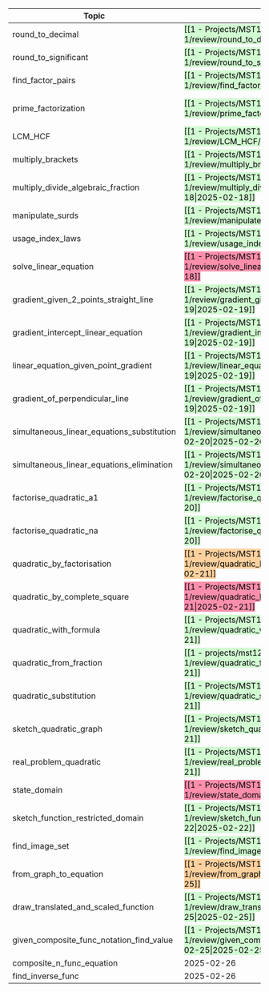 
| Topic                                      |                                                                                                                                                                          |                                                                                                                                                                          |                                                                                                                                                                          |                                                                                                                                                                         |                                                                                                                                                                         |            |
| ------------------------------------------ | ------------------------------------------------------------------------------------------------------------------------------------------------------------------------ | ------------------------------------------------------------------------------------------------------------------------------------------------------------------------ | ------------------------------------------------------------------------------------------------------------------------------------------------------------------------ | ----------------------------------------------------------------------------------------------------------------------------------------------------------------------- | ----------------------------------------------------------------------------------------------------------------------------------------------------------------------- | ---------- |
| round_to_decimal                           | <mark style="background: #BBFABBA6;">[[1 - Projects/MST124 24J Essential mathematics 1/review/round_to_decimal/2025-02-17\|2025-02-17]]</mark>                           | <mark style="background: #BBFABBA6;">[[1 - Projects/MST124 24J Essential mathematics 1/review/round_to_decimal/2025-02-21\|2025-02-21]]</mark>                           | 2025-02-29                                                                                                                                                               |                                                                                                                                                                         |                                                                                                                                                                         |            |
| round_to_significant                       | <mark style="background: #BBFABBA6;">[[1 - Projects/MST124 24J Essential mathematics 1/review/round_to_significant/2025-02-17\|2025-02-17]]</mark>                       | <mark style="background: #BBFABBA6;">[[1 - Projects/MST124 24J Essential mathematics 1/review/round_to_significant/2025-02-21\|2025-02-21]]</mark>                       | 2025-03-01                                                                                                                                                               |                                                                                                                                                                         |                                                                                                                                                                         |            |
| find_factor_pairs                          | <mark style="background: #BBFABBA6;">[[1 - Projects/MST124 24J Essential mathematics 1/review/find_factor_pairs/2025-02-17\|2025-02-17]]</mark>                          | <mark style="background: #BBFABBA6;">[[1 - Projects/MST124 24J Essential mathematics 1/review/find_factor_pairs/2025-02-23\|2025-02-23]]</mark>                          | 2025-03-07                                                                                                                                                               |                                                                                                                                                                         |                                                                                                                                                                         |            |
| prime_factorization                        | <mark style="background: #BBFABBA6;">[[1 - Projects/MST124 24J Essential mathematics 1/review/prime_factorization/2025-02-17\|2025-02-17]]</mark>                        | <mark style="background: #BBFABBA6;">[[1 - projects/mst124 24j essential mathematics 1/review/quadratic_by_factorisation/2025-02-21\|2025-02-21]]</mark>                 | 2025-02-29                                                                                                                                                               |                                                                                                                                                                         |                                                                                                                                                                         |            |
| LCM_HCF                                    | <mark style="background: #BBFABBA6;">[[1 - Projects/MST124 24J Essential mathematics 1/review/LCM_HCF/2025-02-17\|2025-02-17]]</mark>                                    | <mark style="background: #BBFABBA6;">[[1 - Projects/MST124 24J Essential mathematics 1/review/LCM_HCF/2025-02-21\|2025-02-21]]</mark>                                    | <br>2025-02-29                                                                                                                                                           |                                                                                                                                                                         |                                                                                                                                                                         |            |
| multiply_brackets                          | <mark style="background: #BBFABBA6;">[[1 - Projects/MST124 24J Essential mathematics 1/review/multiply_brackets/2025-02-17\|2025-02-17]]</mark>                          | <mark style="background: #BBFABBA6;">[[1 - Projects/MST124 24J Essential mathematics 1/review/multiply_brackets/2025-02-22\|2025-02-22]]</mark>                          | 2025-03-04                                                                                                                                                               |                                                                                                                                                                         |                                                                                                                                                                         |            |
| multiply_divide_algebraic_fraction         | <mark style="background: #BBFABBA6;">[[1 - Projects/MST124 24J Essential mathematics 1/review/multiply_divide_algebraic_fractions/2025-02-18\|2025-02-18]]</mark><br>    | 2025-02-26                                                                                                                                                               |                                                                                                                                                                          |                                                                                                                                                                         |                                                                                                                                                                         |            |
| manipulate_surds                           | <mark style="background: #BBFABBA6;">[[1 - Projects/MST124 24J Essential mathematics 1/review/manipulate_surds/2025-02-18\|2025-02-18]]</mark><br>                       | 2025-02-26                                                                                                                                                               |                                                                                                                                                                          |                                                                                                                                                                         |                                                                                                                                                                         |            |
| usage_index_laws                           | <mark style="background: #BBFABBA6;">[[1 - Projects/MST124 24J Essential mathematics 1/review/usage_index_laws/2025-02-18\|2025-02-18]]</mark><br>                       | <mark style="background: #FF5582A6;">[[1 - Projects/MST124 24J Essential mathematics 1/review/usage_index_laws/2025-02-19\|2025-02-19]]</mark><br>                       | <mark style="background: #BBFABBA6;">[[1 - Projects/MST124 24J Essential mathematics 1/review/usage_index_laws/2025-02-20\|2025-02-20]]</mark>                           | <mark style="background: #BBFABBA6;">[[1 - Projects/MST124 24J Essential mathematics 1/review/usage_index_laws/2025-02-22\|2025-02-22]]</mark>                          | 2025-02-26                                                                                                                                                              |            |
| solve_linear_equation                      | <mark style="background: #FF5582A6;">[[1 - Projects/MST124 24J Essential mathematics 1/review/solve_linear_equation/2025-02-18\|2025-02-18]]</mark>                      | <mark style="background: #BBFABBA6;">[[1 - Projects/MST124 24J Essential mathematics 1/review/solve_linear_equation/2025-02-19\|2025-02-19]]</mark>                      | <mark style="background: #BBFABBA6;">[[1 - Projects/MST124 24J Essential mathematics 1/review/solve_linear_equation/2025-02-21\|2025-02-21]]</mark>                      | <mark style="background: #BBFABBA6;">[[1 - Projects/MST124 24J Essential mathematics 1/review/solve_linear_equation/2025-02-25\|2025-02-25]]</mark>                     | 2025-03-05                                                                                                                                                              |            |
| gradient_given_2_points_straight_line      | <mark style="background: #BBFABBA6;">[[1 - Projects/MST124 24J Essential mathematics 1/review/gradient_given_2_points_straight_line/2025-02-19\|2025-02-19]]</mark><br>  | <mark style="background: #BBFABBA6;">[[1 - Projects/MST124 24J Essential mathematics 1/review/gradient_given_2_points_straight_line/2025-02-20\|2025-02-20]]</mark>      | <mark style="background: #BBFABBA6;">[[1 - Projects/MST124 24J Essential mathematics 1/review/gradient_given_2_points_straight_line/2025-02-22\|2025-02-22]]</mark>      | 2025-02-26                                                                                                                                                              |                                                                                                                                                                         |            |
| gradient_intercept_linear_equation         | <mark style="background: #BBFABBA6;">[[1 - Projects/MST124 24J Essential mathematics 1/review/gradient_intercepts_linear_equation/2025-02-19\|2025-02-19]]</mark>        | <mark style="background: #FF5582A6;">[[1 - Projects/MST124 24J Essential mathematics 1/review/gradient_intercepts_linear_equation/2025-02-20\|2025-02-20]]</mark>        | <mark style="background: #BBFABBA6;">[[1 - Projects/MST124 24J Essential mathematics 1/review/gradient_intercepts_linear_equation/2025-02-21\|2025-02-21]]</mark>        | <mark style="background: #BBFABBA6;">[[1 - Projects/MST124 24J Essential mathematics 1/review/gradient_intercepts_linear_equation/2025-02-23\|2025-02-23]]</mark>       | 2025-02-27                                                                                                                                                              |            |
| linear_equation_given_point_gradient       | <mark style="background: #BBFABBA6;">[[1 - Projects/MST124 24J Essential mathematics 1/review/linear_equation_given_point_gradient/2025-02-19\|2025-02-19]]</mark>       | <mark style="background: #BBFABBA6;">[[1 - Projects/MST124 24J Essential mathematics 1/review/linear_equation_given_point_gradient/2025-02-20\|2025-02-20]]</mark>       | <mark style="background: #BBFABBA6;">[[1 - Projects/MST124 24J Essential mathematics 1/review/linear_equation_given_point_gradient/2025-02-22\|2025-02-22]]</mark>       | 2025-02-26                                                                                                                                                              |                                                                                                                                                                         |            |
| gradient_of_perpendicular_line             | <mark style="background: #BBFABBA6;">[[1 - Projects/MST124 24J Essential mathematics 1/review/gradient_of_perpendicular_line/2025-02-19\|2025-02-19]]</mark>             | <mark style="background: #BBFABBA6;">[[1 - Projects/MST124 24J Essential mathematics 1/review/gradient_of_perpendicular_line/2025-02-20\|2025-02-20]]</mark>             | <mark style="background: #BBFABBA6;">[[1 - Projects/MST124 24J Essential mathematics 1/review/gradient_of_perpendicular_line/2025-02-22\|2025-02-22]]</mark>             | 2025-02-26                                                                                                                                                              |                                                                                                                                                                         |            |
| simultaneous_linear_equations_substitution | <mark style="background: #BBFABBA6;">[[1 - Projects/MST124 24J Essential mathematics 1/review/simultaneous_linear_equations_substitution/2025-02-20\|2025-02-20]]</mark> | <mark style="background: #BBFABBA6;">[[1 - Projects/MST124 24J Essential mathematics 1/review/simultaneous_linear_equations_substitution/2025-02-21\|2025-02-21]]</mark> | <mark style="background: #BBFABBA6;">[[1 - Projects/MST124 24J Essential mathematics 1/review/simultaneous_linear_equations_substitution/2025-02-23\|2025-02-23]]</mark> | 2025-02-27                                                                                                                                                              |                                                                                                                                                                         |            |
| simultaneous_linear_equations_elimination  | <mark style="background: #BBFABBA6;">[[1 - Projects/MST124 24J Essential mathematics 1/review/simultaneous_linear_equations_elimination/2025-02-20\|2025-02-20]]</mark>  | <mark style="background: #FF5582A6;">[[1 - Projects/MST124 24J Essential mathematics 1/review/simultaneous_linear_equations_elimination/2025-02-21\|2025-02-21]]</mark>  | <mark style="background: #FF5582A6;">[[1 - Projects/MST124 24J Essential mathematics 1/review/simultaneous_linear_equations_elimination/2025-02-22\|2025-02-22]]</mark>  | <mark style="background: #BBFABBA6;">[[1 - Projects/MST124 24J Essential mathematics 1/review/simultaneous_linear_equations_elimination/2025-02-23\|2025-02-23]]</mark> | <mark style="background: #BBFABBA6;">[[1 - Projects/MST124 24J Essential mathematics 1/review/simultaneous_linear_equations_elimination/2025-02-24\|2025-02-24]]</mark> | 2025-02-26 |
| factorise_quadratic_a1                     | <mark style="background: #BBFABBA6;">[[1 - Projects/MST124 24J Essential mathematics 1/review/factorise_quadratic_a1/2025-02-20\|2025-02-20]]</mark>                     | <mark style="background: #BBFABBA6;">[[1 - Projects/MST124 24J Essential mathematics 1/review/factorise_quadratic_a1/2025-02-21\|2025-02-21]]</mark>                     | <mark style="background: #BBFABBA6;">[[1 - Projects/MST124 24J Essential mathematics 1/review/factorise_quadratic_a1/2025-02-23\|2025-02-23]]</mark>                     | 2025-02-27                                                                                                                                                              |                                                                                                                                                                         |            |
| factorise_quadratic_na                     | <mark style="background: #BBFABBA6;">[[1 - Projects/MST124 24J Essential mathematics 1/review/factorise_quadratic_na/2025-02-20\|2025-02-20]]</mark>                     | <mark style="background: #BBFABBA6;">[[1 - Projects/MST124 24J Essential mathematics 1/review/factorise_quadratic_na/2025-02-21\|2025-02-21]]</mark>                     | <mark style="background: #BBFABBA6;">[[1 - Projects/MST124 24J Essential mathematics 1/review/factorise_quadratic_na/2025-02-23\|2025-02-23]]</mark>                     | 2025-02-27                                                                                                                                                              |                                                                                                                                                                         |            |
| quadratic_by_factorisation                 | <mark style="background: #FFB86CA6;">[[1 - Projects/MST124 24J Essential mathematics 1/review/quadratic_by_factorisation/2025-02-21\|2025-02-21]]</mark>                 | <mark style="background: #BBFABBA6;">[[1 - Projects/MST124 24J Essential mathematics 1/review/quadratic_by_factorisation/2025-02-22\|2025-02-22]]</mark>                 | <mark style="background: #BBFABBA6;">[[1 - Projects/MST124 24J Essential mathematics 1/review/quadratic_by_factorisation/2025-02-24\|2025-02-24]]</mark>                 | 2025-02-28                                                                                                                                                              |                                                                                                                                                                         |            |
| quadratic_by_complete_square               | <mark style="background: #FF5582A6;">[[1 - Projects/MST124 24J Essential mathematics 1/review/quadratic_by_complete_square/2025-02-21\|2025-02-21]]</mark>               | <mark style="background: #BBFABBA6;">[[1 - Projects/MST124 24J Essential mathematics 1/review/quadratic_by_complete_square/2025-02-22\|2025-02-22]]</mark>               | <mark style="background: #BBFABBA6;">[[1 - Projects/MST124 24J Essential mathematics 1/review/quadratic_by_complete_square/2025-02-24\|2025-02-24]]</mark>               | 2025-02-28                                                                                                                                                              |                                                                                                                                                                         |            |
| quadratic_with_formula                     | <mark style="background: #BBFABBA6;">[[1 - Projects/MST124 24J Essential mathematics 1/review/quadratic_with_formula/2025-02-21\|2025-02-21]]</mark>                     | <mark style="background: #BBFABBA6;">[[1 - Projects/MST124 24J Essential mathematics 1/review/quadratic_with_formula/2025-02-22\|2025-02-22]]</mark>                     | <mark style="background: #BBFABBA6;">[[1 - Projects/MST124 24J Essential mathematics 1/review/quadratic_with_formula/2025-02-24\|2025-02-24]]</mark>                     | 2025-02-28                                                                                                                                                              |                                                                                                                                                                         |            |
| quadratic_from_fraction                    | <mark style="background: #BBFABBA6;">[[1 - projects/mst124 24j essential mathematics 1/review/quadratic_from_fraction/2025-02-21\|2025-02-21]]</mark>                    | <mark style="background: #BBFABBA6;">[[1 - Projects/MST124 24J Essential mathematics 1/review/quadratic_from_fraction/2025-02-22\|2025-02-22]]</mark>                    | <mark style="background: #BBFABBA6;">[[1 - Projects/MST124 24J Essential mathematics 1/review/quadratic_from_fraction/2025-02-24\|2025-02-24]]</mark>                    | 2025-02-28                                                                                                                                                              |                                                                                                                                                                         |            |
| quadratic_substitution                     | <mark style="background: #BBFABBA6;">[[1 - Projects/MST124 24J Essential mathematics 1/review/quadratic_substitution/2025-02-21\|2025-02-21]]</mark>                     | <mark style="background: #BBFABBA6;">[[1 - Projects/MST124 24J Essential mathematics 1/review/quadratic_substitution/2025-02-22\|2025-02-22]]</mark>                     | <mark style="background: #BBFABBA6;">[[1 - Projects/MST124 24J Essential mathematics 1/review/quadratic_substitution/2025-02-24\|2025-02-24]]</mark>                     | 2025-02-28                                                                                                                                                              |                                                                                                                                                                         |            |
| sketch_quadratic_graph                     | <mark style="background: #BBFABBA6;">[[1 - Projects/MST124 24J Essential mathematics 1/review/sketch_quadratic_graph/2025-02-21\|2025-02-21]]</mark>                     | <mark style="background: #BBFABBA6;">[[1 - Projects/MST124 24J Essential mathematics 1/review/sketch_quadratic_graph/2025-02-22\|2025-02-22]]</mark>                     | <mark style="background: #BBFABBA6;">[[1 - Projects/MST124 24J Essential mathematics 1/review/sketch_quadratic_graph/2025-02-24\|2025-02-24]]</mark>                     | 2025-02-28                                                                                                                                                              |                                                                                                                                                                         |            |
| real_problem_quadratic                     | <mark style="background: #BBFABBA6;">[[1 - Projects/MST124 24J Essential mathematics 1/review/real_problem_quadratic/2025-02-21\|2025-02-21]]</mark>                     | <mark style="background: #BBFABBA6;">[[1 - Projects/MST124 24J Essential mathematics 1/review/real_problem_quadratic/2025-02-22\|2025-02-22]]</mark>                     | <mark style="background: #FFB86CA6;">[[1 - Projects/MST124 24J Essential mathematics 1/review/real_problem_quadratic/2025-02-24\|2025-02-24]]</mark>                     | <mark style="background: #BBFABBA6;">[[1 - Projects/MST124 24J Essential mathematics 1/review/real_problem_quadratic/2025-02-25\|2025-02-25]]</mark>                    | 2025-02-27                                                                                                                                                              |            |
| state_domain                               | <mark style="background: #FF5582A6;">[[1 - Projects/MST124 24J Essential mathematics 1/review/state_domain/2025-02-22\|2025-02-22]]</mark>                               | <mark style="background: #BBFABBA6;">[[1 - Projects/MST124 24J Essential mathematics 1/review/state_domain/2025-02-23\|2025-02-23]]</mark>                               | 2025-02-27                                                                                                                                                               |                                                                                                                                                                         |                                                                                                                                                                         |            |
| sketch_function_restricted_domain          | <mark style="background: #BBFABBA6;">[[1 - Projects/MST124 24J Essential mathematics 1/review/sketch_function_restricted_domain/2025-02-22\|2025-02-22]]</mark>          | <mark style="background: #BBFABBA6;">[[1 - Projects/MST124 24J Essential mathematics 1/review/sketch_function_restricted_domain/2025-02-23\|2025-02-23]]</mark>          | <mark style="background: #BBFABBA6;">[[1 - Projects/MST124 24J Essential mathematics 1/review/sketch_function_restricted_domain/2025-02-25\|2025-02-25]]</mark>          | 2025-03-01                                                                                                                                                              |                                                                                                                                                                         |            |
| find_image_set                             | <mark style="background: #BBFABBA6;">[[1 - Projects/MST124 24J Essential mathematics 1/review/find_image_set/2025-02-22\|2025-02-22]]</mark>                             | <mark style="background: #FFB86CA6;">[[1 - Projects/MST124 24J Essential mathematics 1/review/find_image_set/2025-02-23\|2025-02-23]]</mark>                             | <mark style="background: #BBFABBA6;">[[1 - Projects/MST124 24J Essential mathematics 1/review/find_image_set/2025-02-24\|2025-02-24]]</mark>                             | 2025-02-28                                                                                                                                                              |                                                                                                                                                                         |            |
| from_graph_to_equation                     | <mark style="background: #FFB86CA6;">[[1 - Projects/MST124 24J Essential mathematics 1/review/from_graph_to_equation/2025-02-25\|2025-02-25]]</mark>                     | 2025-02-26                                                                                                                                                               |                                                                                                                                                                          |                                                                                                                                                                         |                                                                                                                                                                         |            |
| draw_translated_and_scaled_function        | <mark style="background: #BBFABBA6;">[[1 - Projects/MST124 24J Essential mathematics 1/review/draw_translated_and_scaled_function/2025-02-25\|2025-02-25]]</mark>        | 2025-02-28                                                                                                                                                               |                                                                                                                                                                          |                                                                                                                                                                         |                                                                                                                                                                         |            |
| given_composite_func_notation_find_value   | <mark style="background: #BBFABBA6;">[[1 - Projects/MST124 24J Essential mathematics 1/review/given_composite_func_notation_find_value/2025-02-25\|2025-02-25]]</mark>   | 2025-03-01                                                                                                                                                               |                                                                                                                                                                          |                                                                                                                                                                         |                                                                                                                                                                         |            |
| composite_n_func_equation                  | 2025-02-26                                                                                                                                                               |                                                                                                                                                                          |                                                                                                                                                                          |                                                                                                                                                                         |                                                                                                                                                                         |            |
| find_inverse_func                          | 2025-02-26                                                                                                                                                               |                                                                                                                                                                          |                                                                                                                                                                          |                                                                                                                                                                         |                                                                                                                                                                         |            |
